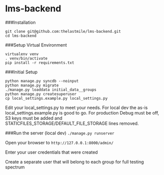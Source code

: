 # lms-backend


###Installation
```
git clone git@github.com:thelastmile/lms-backend.git
cd lms-backend
```

###Setup Virtual Environment
```
virtualenv venv
. venv/bin/activate
pip install -r requirements.txt
```

###Initial Setup

```
python manage.py syncdb --noinput
python manage.py migrate
./manage.py loaddata initial_data__groups
python manage.py createsuperuser
cp local_settings.example.py local_settings.py
```

Edit your local_settings.py to meet your needs.  For local dev the as-is local_settings.example.py is good to go.  For production Debug must be off, S3 keys must be added and STATICFILES_STORAGE/DEFAULT_FILE_STORAGE lines removed.

###Run the server (local dev)
`./manage.py runserver`

Open your browser to `http://127.0.0.1:8000/admin/`

Enter your user credentials that were created

Create a separate user that will belong to each group for full testing spectrum

